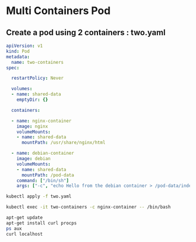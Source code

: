 # Multi Containers Pod

## Create a pod using 2 containers : two.yaml

```yml
apiVersion: v1
kind: Pod
metadata:
  name: two-containers
spec:

  restartPolicy: Never

  volumes:
  - name: shared-data
    emptyDir: {}

  containers:

  - name: nginx-container
    image: nginx
    volumeMounts:
    - name: shared-data
      mountPath: /usr/share/nginx/html

  - name: debian-container
    image: debian
    volumeMounts:
    - name: shared-data
      mountPath: /pod-data
    command: ["/bin/sh"]
    args: ["-c", "echo Hello from the debian container > /pod-data/index.html"]
```

```bash
kubectl apply -f two.yaml
```

```bash
kubectl exec -it two-containers -c nginx-container -- /bin/bash
```

```bash
apt-get update
apt-get install curl procps
ps aux
curl localhost
```
